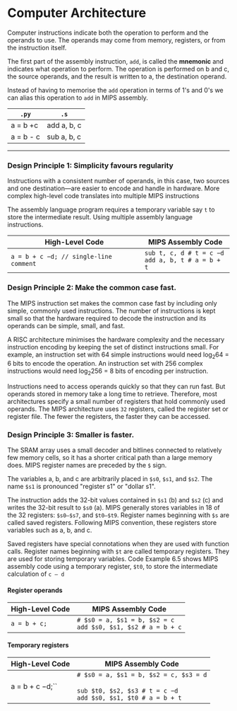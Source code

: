 # Computer Architecture

Computer instructions indicate both the operation to perform and the operands to use. The operands may come from memory, registers, or from the instruction
itself.

The first part of the assembly instruction, `add`, is called the **mnemonic** and indicates what operation to perform. The operation is performed on b and c, the source operands, and the result is written to a, the destination operand.

Instead of having to memorise the `add` operation in terms of 1's and 0's we can alias this operation to `add` in MIPS assembly.

| `.py`     | `.s`        |
| --------- | ----------- |
| a = b +c  | add a, b, c |
| a = b - c | sub a, b, c |

---
### Design Principle 1: Simplicity favours regularity

Instructions with a consistent number of operands, in this case, two sources and one destination—are easier to encode and handle in hardware. More complex high-level code translates into multiple MIPS instructions

The assembly language program requires a temporary variable say `t` to store the intermediate result. Using multiple assembly language instructions.

| High-Level Code                        | MIPS Assembly Code                                    |
| -------------------------------------- | ----------------------------------------------------- |
| `a = b + c −d; // single-line comment` | `sub t, c, d # t = c −d`<br>`add a, b, t # a = b + t` |
### Design Principle 2: Make the common case fast.

The MIPS instruction set makes the common case fast by including only simple, commonly used instructions. The number of instructions is kept small so that the hardware required to decode the instruction and its operands can be simple, small, and fast.

A RISC architecture minimises the hardware complexity and the necessary instruction encoding by keeping the set of distinct instructions small. For example, an instruction set with 64 simple instructions would need log<sub>2</sub>64 = 6 bits to encode the operation. An instruction set with 256 complex instructions would need log<sub>2</sub>256 = 8 bits of encoding per instruction.

Instructions need to access operands quickly so that they can run fast. But operands stored in memory take a long time to retrieve. Therefore, most architectures specify a small number of registers that hold commonly used operands. The MIPS architecture uses `32` registers, called the register set or register file. The fewer the registers, the faster they can be accessed.

### Design Principle 3: Smaller is faster.

The SRAM array uses a small decoder and bitlines connected to relatively few memory cells, so it has a shorter critical path than a large memory does. MIPS register names are preceded by the `$` sign. 

The variables a, b, and c are arbitrarily placed in `$s0`, `$s1`, and `$s2`. The name `$s1` is pronounced "register s1" or "dollar s1". 

The instruction adds the 32-bit values contained in `$s1` (b) and `$s2` (c) and writes the 32-bit result to `$s0` (a). MIPS generally stores variables in 18 of the 32 registers: `$s0–$s7`, and `$t0–$t9`. Register names beginning with `$s` are called saved registers. Following MIPS convention, these registers store variables such as a, b, and c. 

Saved registers have special connotations when they are used with function calls. Register names beginning with `$t` are called temporary registers. They are used for storing temporary variables. Code Example 6.5 shows MIPS assembly code using a temporary register, `$t0`, to store the intermediate calculation of `c – d`

#### Register operands

| High-Level Code | MIPS Assembly Code                                               |
| --------------- | ---------------------------------------------------------------- |
| `a = b + c;`    | `# $s0 = a, $s1 = b, $s2 = c`<br>`add $s0, $s1, $s2 # a = b + c` |
#### Temporary registers

| High-Level Code | MIPS Assembly Code                                                                                              |
| --------------- | --------------------------------------------------------------------------------------------------------------- |
| a = b + c −d;`` | `# $s0 = a, $s1 = b, $s2 = c, $s3 = d`<br><br>`sub $t0, $s2, $s3 # t = c −d`<br>`add $s0, $s1, $t0 # a = b + t` |





